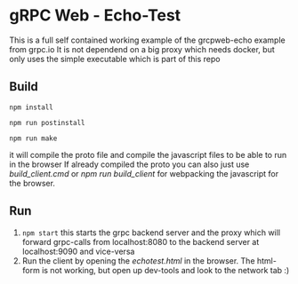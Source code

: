 # gRPC Web - Echo-Test

This is a full self contained working example of the grcpweb-echo example from grpc.io
It is not dependend on a big proxy which needs docker, but only uses the simple executable which is part of this repo

## Build
`npm install`

`npm run postinstall`

`npm run make`

it will compile the proto file and compile the javascript files to be able to run in the browser
If already compiled the proto you can also just use *build_client.cmd* or *npm run build_client* for webpacking the javascript for the browser.

## Run

1. `npm start` this starts the grpc backend server and the proxy which will forward grpc-calls from localhost:8080 to the backend server at localhost:9090 and vice-versa
3. Run the client by opening the *echotest.html* in the browser. The html-form is not working, but open up dev-tools and look to the network tab :)

